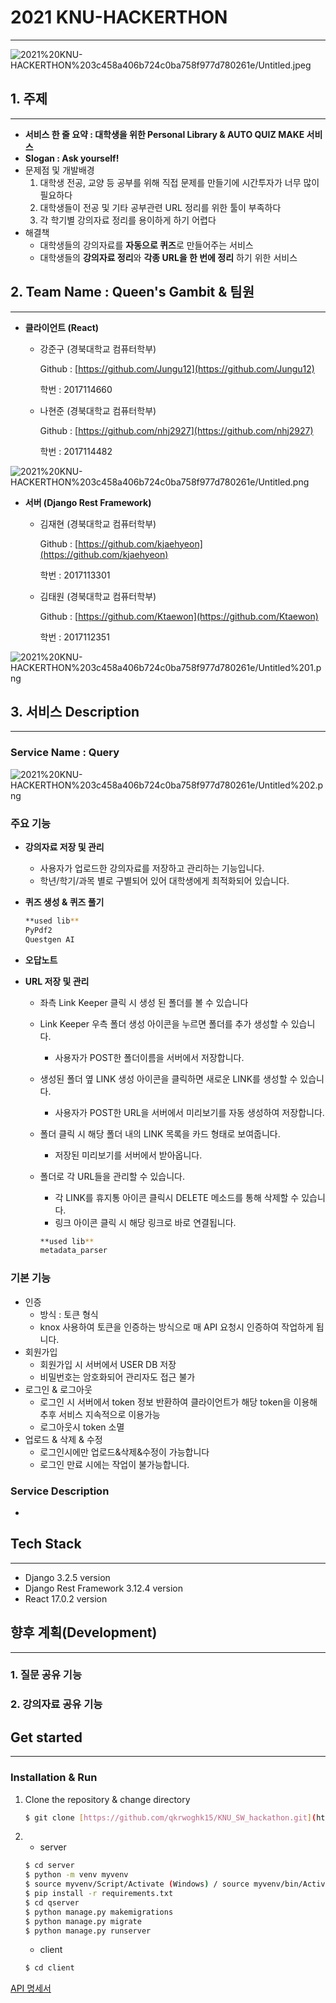 # 2021 KNU-HACKERTHON

---

![2021%20KNU-HACKERTHON%203c458a406b724c0ba758f977d780261e/Untitled.jpeg](2021%20KNU-HACKERTHON%203c458a406b724c0ba758f977d780261e/Untitled.jpeg)

## 1. 주제

---

- **서비스 한 줄 요약 : 대학생을 위한 Personal Library & AUTO QUIZ MAKE 서비스**
- **Slogan : Ask yourself!**
- 문제점 및 개발배경
    1. 대학생 전공, 교양 등 공부를 위해 직접 문제를 만들기에 시간투자가 너무 많이 필요하다
    2. 대학생들이 전공 및 기타 공부관련 URL 정리를 위한 툴이 부족하다
    3. 각 학기별 강의자료 정리를 용이하게 하기 어렵다
- 해결책
    - 대학생들의 강의자료를 **자동으로 퀴즈**로 만들어주는 서비스
    - 대학생들의 **강의자료 정리**와 **각종 URL을 한 번에 정리** 하기 위한 서비스

## 2. Team Name : Queen's Gambit & 팀원

---

- **클라이언트 (React)**
    - 강준구 (경북대학교 컴퓨터학부)

        Github : [https://github.com/Jungu12](https://github.com/Jungu12)

        학번 : 2017114660

    - 나현준 (경북대학교 컴퓨터학부)

        Github : [https://github.com/nhj2927](https://github.com/nhj2927)

        학번 : 2017114482

![2021%20KNU-HACKERTHON%203c458a406b724c0ba758f977d780261e/Untitled.png](2021%20KNU-HACKERTHON%203c458a406b724c0ba758f977d780261e/Untitled.png)

- **서버 (Django Rest Framework)**
    - 김재현 (경북대학교 컴퓨터학부)

        Github : [https://github.com/kjaehyeon](https://github.com/kjaehyeon)

        학번 : 2017113301

    - 김태원 (경북대학교 컴퓨터학부)

        Github : [https://github.com/Ktaewon](https://github.com/Ktaewon)

        학번 : 2017112351

![2021%20KNU-HACKERTHON%203c458a406b724c0ba758f977d780261e/Untitled%201.png](2021%20KNU-HACKERTHON%203c458a406b724c0ba758f977d780261e/Untitled%201.png)

## 3. 서비스 Description

---

### **Service Name : Query**

![2021%20KNU-HACKERTHON%203c458a406b724c0ba758f977d780261e/Untitled%202.png](2021%20KNU-HACKERTHON%203c458a406b724c0ba758f977d780261e/Untitled%202.png)

### **주요 기능**

- **강의자료 저장 및 관리**
    - 사용자가 업로드한 강의자료를 저장하고 관리하는 기능입니다.
    - 학년/학기/과목 별로 구별되어 있어 대학생에게 최적화되어 있습니다.
- **퀴즈 생성 & 퀴즈 풀기**

    ```bash
    **used lib**
    PyPdf2
    Questgen AI
    ```

- **오답노트**
- **URL 저장 및 관리**
    - 좌측 Link Keeper 클릭 시 생성 된 폴더를 볼 수 있습니다
    - Link Keeper 우측 폴더 생성 아이콘을 누르면 폴더를 추가 생성할 수 있습니다.
        - 사용자가 POST한 폴더이름을 서버에서 저장합니다.
    - 생성된 폴더 옆 LINK 생성 아이콘을 클릭하면 새로운 LINK를 생성할 수 있습니다.
        - 사용자가 POST한 URL을 서버에서 미리보기를 자동 생성하여 저장합니다.
    - 폴더 클릭 시 해당 폴더 내의 LINK 목록을 카드 형태로 보여줍니다.
        - 저장된 미리보기를 서버에서 받아옵니다.
    - 폴더로 각 URL들을 관리할 수 있습니다.
        - 각 LINK를 휴지통 아이콘 클릭시 DELETE 메소드를 통해 삭제할 수 있습니다.
        - 링크 아이콘 클릭 시 해당 링크로 바로 연결됩니다.

        ```bash
        **used lib**
        metadata_parser
        ```

### 기본 기능

- 인증
    - 방식 : 토큰 형식
    - knox 사용하여 토큰을 인증하는 방식으로 매 API 요청시 인증하여 작업하게 됩니다.
- 회원가입
    - 회원가입 시 서버에서 USER DB 저장
    - 비밀번호는 암호화되어 관리자도 접근 불가
- 로그인 & 로그아웃
    - 로그인 시 서버에서 token 정보 반환하여 클라이언트가 해당 token을 이용해 추후 서비스 지속적으로 이용가능
    - 로그아웃시 token 소멸
- 업로드 & 삭제 & 수정
    - 로그인시에만 업로드&삭제&수정이 가능합니다
    - 로그인 만료 시에는 작업이 불가능합니다.

### Service Description

- 

## Tech Stack

---

- Django 3.2.5 version
- Django Rest Framework 3.12.4 version
- React 17.0.2 version

## 향후 계획(Development)

---

### 1. 질문 공유 기능

### 2. 강의자료 공유 기능

## Get started

---

### I**nstallation & Run**

1. Clone the repository & change directory

    ```bash
    $ git clone [https://github.com/qkrwoghk15/KNU_SW_hackathon.git](https://github.com/kjaehyeon/KNU_SW_Hackathon.git)
    ```

2. 
    - server

    ```bash
    $ cd server
    $ python -m venv myvenv
    $ source myvenv/Script/Activate (Windows) / source myvenv/bin/Activate (Mac)
    $ pip install -r requirements.txt
    $ cd qserver
    $ python manage.py makemigrations
    $ python manage.py migrate
    $ python manage.py runserver
    ```

    - client

    ```bash
    $ cd client
    ```

[API 명세서](https://www.notion.so/API-08fe6e9aa2714e8085eb016c09e0db73)
